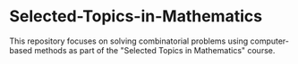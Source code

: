 # Selected-Topics-in-Mathematics
This repository focuses on solving combinatorial problems using computer-based methods as part of the "Selected Topics in Mathematics" course.
